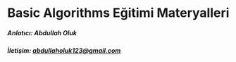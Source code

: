 # Basic Algorithms Eğitimi Materyalleri

##### Anlatıcı: Abdullah Oluk
##### İletişim: abdullaholuk123@gmail.com